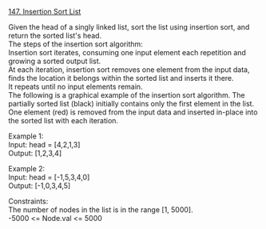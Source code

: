 [147. Insertion Sort List](https://leetcode.com/problems/insertion-sort-list/)




Given the head of a singly linked list, sort the list using insertion sort, and return the sorted list's head.       
The steps of the insertion sort algorithm:          
Insertion sort iterates, consuming one input element each repetition and growing a sorted output list.          
At each iteration, insertion sort removes one element from the input data, finds the location it belongs within the sorted list and inserts it there.           
It repeats until no input elements remain.          
The following is a graphical example of the insertion sort algorithm. The partially sorted list (black) initially contains only the first element in the list. One element (red) is removed from the input data and inserted in-place into the sorted list with each iteration.            

Example 1:      
Input: head = [4,2,1,3]          
Output: [1,2,3,4]           

Example 2:       
Input: head = [-1,5,3,4,0]          
Output: [-1,0,3,4,5]           

Constraints:         
The number of nodes in the list is in the range [1, 5000].        
-5000 <= Node.val <= 5000            

